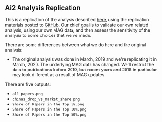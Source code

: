## Ai2 Analysis Replication

This is a replication of the analysis described [here](https://medium.com/ai2-blog/china-to-overtake-us-in-ai-research-8b6b1fe30595), using the replication materials posted to [GitHub](https://github.com/allenai/china_ai). Our chief goal is to validate our own related analysis, using our own MAG data, and then assess the sensitivity of the analysis to some choices that we've made.

There are some differences between what we do here and the original analysis:

- The original analysis was done in March, 2019 and we're replicating it in March, 2020. The underlying MAG data has changed. We'll restrict the data to publications before 2019, but recent years and 2018 in particular may look different as a result of MAG updates.

There are five outputs:

- `all_papers.png`
- `chinas_drop_vs_market_share.png`
- `Share of Papers in the Top 1%.png`
- `Share of Papers in the Top 10%.png`
- `Share of Papers in the Top 50%.png`
